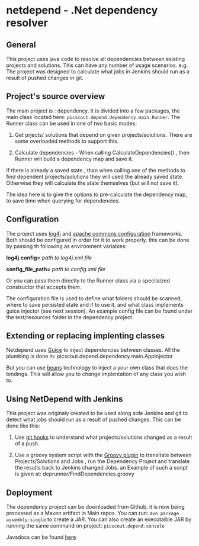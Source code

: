 # netdepend - .Net dependency resolver

## General

This  project uses java code to resolve all dependencies between existing projects and solutions.
This can have any number of usage scenarios.
e.g. The project was designed to calculate what jobs in Jenkins should run as a result of pushed changes in git.

## Project's source overview

The main project is : dependency.
It is divided into a few packages, the main class located here: `picscout.depend.dependency.main.Runner`.
The Runner class can be used in one of two basic modes:

1. Get prjects/ solutions that depend on given projects/solutions. There are some overloaded methods to support this.

2. Calculate dependencies - When calling CalculateDependencies() , then Runner will build a dependency map and save it.

If there is already a saved state , than when calling one of the methods to find dependent projects/solutions
they will used the already saved state. Otherwise they will calculate the state themselves (but will not save it).

The idea here is to give the options to pre-calculate the dependency map, to save time when querying for dependencies.

## Configuration

The project uses [log4j](http://logging.apache.org/log4j/2.x/) and [apache commons configuration](https://commons.apache.org/proper/commons-configuration/) frameworks.
Both should be configured in order for it to work properly.
this can be done by passing th following as environment variables:

**log4j.config=** *path to log4j.xml file*

**config_file_path=** *path to config.xml file*

Or you can pass them directly to the Runner class via a specilaized constructor that accepts them.

The configuration file is used to define what folders should be scanned,  where to save persisted state and if to use it,
and what class implements guice injector (see next session).
An example config file can be found under the test/resources folder in the dependency project.


## Extending or replacing implenting classes

Netdepend uses [Guice](https://github.com/google/guice) to inject dependencies between classes.
All the plumbing is done in: picscout.depend.dependency.main.AppInjector

But you can use [beans](https://commons.apache.org/proper/commons-configuration/userguide/howto_beans.html) technology to inject a your own class that does the bindings. This will allow you to change implentation of any class you wish to.

## Using NetDepend with Jenkins

This project was originaly created to be used along side Jenkins and git to detect what jobs should run as a result of pushed changes.
This can be done like this:

1. Use [git hooks](https://git-scm.com/book/es/v2/Customizing-Git-Git-Hooks) to understand what projects/solutions changed as a result of a push.
 
2. Use a groovy system script with the [Groovy plugin](https://wiki.jenkins-ci.org/display/JENKINS/Groovy+plugin) to transltate between Projects/Solutions and Jobs , run the Dependency Project and translate the results back to Jenkins changed Jobs. an Example of such a script is given at:
deprunner/FindDependencies.groovy

## Deployment

The dependency project can be downloaded from Github, it is now being processed as a Maven artifact in Main repos.
You can run: 
`mvn package assembly:single` 
to create a JAR.
You can also create an executalble JAR by running the same command on project: `picscout.depend.console`

Javadocs can be found [here](http://foromer4.github.io/netdepend/)

